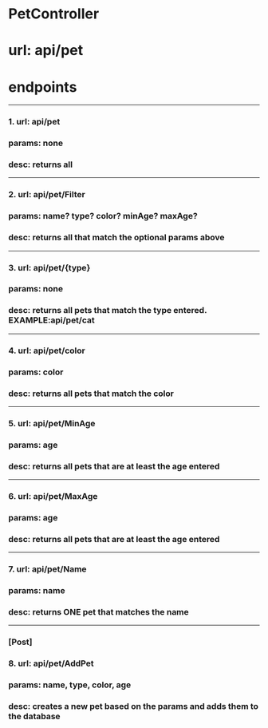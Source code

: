 # PetController

# url: api/pet

# endpoints

---

### 1. url: api/pet

### params: none

### desc: returns all

---

### 2. url: api/pet/Filter

### params: name? type? color? minAge? maxAge?

### desc: returns all that match the optional params above

---

### 3. url: api/pet/{type}

### params: none

### desc: returns all pets that match the type entered. EXAMPLE:api/pet/cat

---

### 4. url: api/pet/color

### params: color

### desc: returns all pets that match the color

---

### 5. url: api/pet/MinAge

### params: age

### desc: returns all pets that are at least the age entered

---

### 6. url: api/pet/MaxAge

### params: age

### desc: returns all pets that are at least the age entered

---

### 7. url: api/pet/Name

### params: name

### desc: returns ONE pet that matches the name

---

### [Post]

### 8. url: api/pet/AddPet

### params: name, type, color, age

### desc: creates a new pet based on the params and adds them to the database
